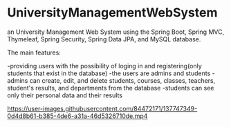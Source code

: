 # UniversityManagementWebSystem
an University Management Web System using the Spring Boot, Spring MVC, Thymeleaf, Spring Security, Spring Data JPA, and MySQL database.

The main features:

-providing users with the possibility of loging in and registering(only students that exist in the database)
-the users are admins and students
-admins can create, edit, and delete students, courses, classes, teachers, student's results, and departments from the database
-students can see only their personal data and their results



https://user-images.githubusercontent.com/84472171/137747349-0d4d8b61-b385-4de6-a31a-46d5326710de.mp4

